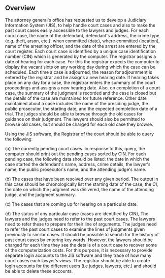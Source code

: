 ## Overview
The attorney general's office has requested us to develop a Judiciary Information System (JIS), to help handle court cases and also to make the past court cases easily accessible to the lawyers and judges. For each court case, the name of the defendant, defendant's address, the crime type (e.g. theft, arson, etc.), when committed (date), where committed (location), name of the arresting officer, and the date of the arrest are entered by the court register. Each court case is identified by a unique case identification number (CIN) which is generated by the computer. The registrar assigns a date of hearing for each case. 
For this the registrar expects the computer to display the vacant slots on any working day during which the case can be scheduled. Each time a case is adjourned, the reason for adjournment is entered by the registrar and he assigns a new hearing date. If hearing takes place on any day for a case, the registrar enters the summary of the court proceedings and assigns a new hearing date. Also, on completion of a court case, the summary of the judgment is recorded and the case is closed but the details of the case are maintained for future reference. Other date maintained about a case includes the name of the presiding judge, the public prosecutor, the starting date, and the expected completion date of a trial. The judges should be able to browse through the old cases for guidance on their judgment. The lawyers should also be permitted to browse old cases, but should be charged for each old case they browse.


Using the JIS software, the Registrar of the court should be able to query the following:

(a) The currently pending court cases.
In response to this, query, the computer should print out the pending cases sorted by CIN. For each pending case, the following data should be listed: the date in which the case started the defendant's name, address, crime details, the lawyer's name, the public prosecutor's name, and the attending judge's name.

(b) The cases that have been resolved over any given period.
The output in this case should be chronologically list the starting date of the case, the CI, the date on which the judgment was delivered, the name of the attending judge, and the judgment summary.

(c) The cases that are coming up for hearing on a particular date.

(d) The status of any particular case (cases are identified by CIN),
The lawyers and the judges need to refer to the past court cases. The lawyers need to refer these to prepare for their line of arguments. The judges need to refer the past court cases to examine the lines of judgments given previously to similar cases. It should be possible to search for the history of past court cases by entering key words. However, the lawyers should be charged for each time they see the details of a court case to recover some of the computerization costs. For this purpose, it is necessary to provide separate login accounts to the JIS software and they trace of how many court cases each lawyer’s views. The registrar should be able to create login accounts for the different users (i.e judges, lawyers, etc.) and should be able to delete these accounts.
